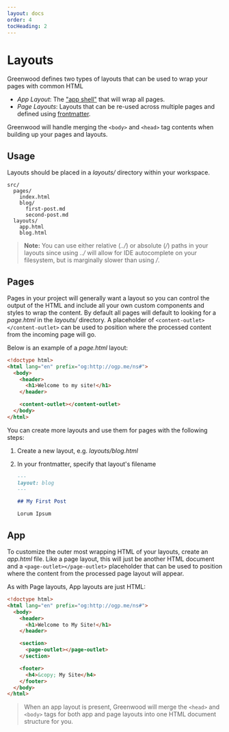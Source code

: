 ```yaml
---
layout: docs
order: 4
tocHeading: 2
---
```


# Layouts

Greenwood defines two types of layouts that can be used to wrap your pages with common HTML

- _App Layout_: The ["app shell"](https://developers.google.com/web/fundamentals/architecture/app-shell) that will wrap all pages.
- _Page Layouts_: Layouts that can be re-used across multiple pages and defined using [frontmatter](/docs/resources/markdown/#frontmatter).

Greenwood will handle merging the `<body>` and `<head>` tag contents when building up your pages and layouts.

## Usage

Layouts should be placed in a _layouts/_ directory within your workspace.

```shell
src/
  pages/
    index.html
    blog/
      first-post.md
      second-post.md
  layouts/
    app.html
    blog.html
```

> **Note:** You can use either relative (_../_) or absolute (_/_) paths in your layouts since using _../_ will allow for IDE autocomplete on your filesystem, but is marginally slower than using _/_.

## Pages

Pages in your project will generally want a layout so you can control the output of the HTML and include all your own custom components and styles to wrap the content. By default all pages will default to looking for a _page.html_ in the _layouts/_ directory. A placeholder of `<content-outlet></content-outlet>` can be used to position where the processed content from the incoming page will go.

Below is an example of a _page.html_ layout:

```html
<!doctype html>
<html lang="en" prefix="og:http://ogp.me/ns#">
  <body>
    <header>
      <h1>Welcome to my site!</h1>
    </header>

    <content-outlet></content-outlet>
  </body>
</html>
```

You can create more layouts and use them for pages with the following steps:

1. Create a new layout, e.g. _layouts/blog.html_
1. In your frontmatter, specify that layout's filename

   ```md
   ---
   layout: blog
   ---

   ## My First Post

   Lorum Ipsum
   ```

## App

To customize the outer most wrapping HTML of your layouts, create an _app.html_ file. Like a page layout, this will just be another HTML document and a `<page-outlet></page-outlet>` placeholder that can be used to position where the content from the processed page layout will appear.

As with Page layouts, App layouts are just HTML:

```html
<!doctype html>
<html lang="en" prefix="og:http://ogp.me/ns#">
  <body>
    <header>
      <h1>Welcome to My Site!</h1>
    </header>

    <section>
      <page-outlet></page-outlet>
    </section>

    <footer>
      <h4>&copy; My Site</h4>
    </footer>
  </body>
</html>
```

> When an app layout is present, Greenwood will merge the `<head>` and `<body>` tags for both app and page layouts into one HTML document structure for you.
